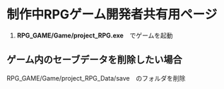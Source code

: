 # 制作中RPGゲーム開発者共有用ページ

1. **RPG_GAME/Game/project_RPG.exe**　でゲームを起動

## ゲーム内のセーブデータを削除したい場合
RPG_GAME/Game/project_RPG_Data/save　のフォルダを削除